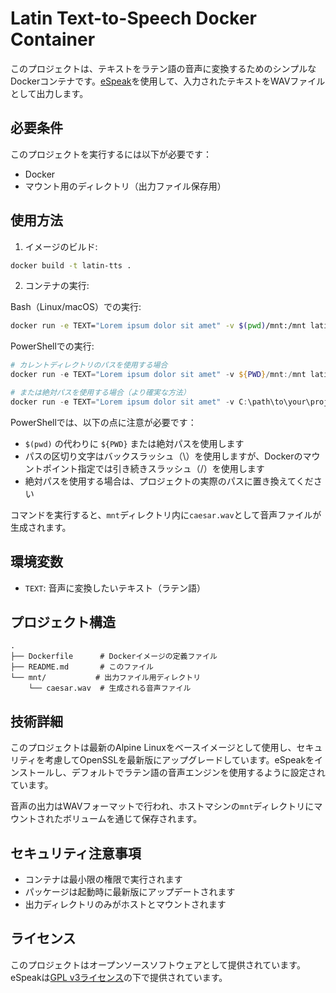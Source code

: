 # Latin Text-to-Speech Docker Container

このプロジェクトは、テキストをラテン語の音声に変換するためのシンプルなDockerコンテナです。[eSpeak](http://espeak.sourceforge.net/)を使用して、入力されたテキストをWAVファイルとして出力します。

## 必要条件

このプロジェクトを実行するには以下が必要です：

- Docker
- マウント用のディレクトリ（出力ファイル保存用）

## 使用方法

1. イメージのビルド:
```bash
docker build -t latin-tts .
```

2. コンテナの実行:

Bash（Linux/macOS）での実行:
```bash
docker run -e TEXT="Lorem ipsum dolor sit amet" -v $(pwd)/mnt:/mnt latin-tts
```

PowerShellでの実行:
```powershell
# カレントディレクトリのパスを使用する場合
docker run -e TEXT="Lorem ipsum dolor sit amet" -v ${PWD}/mnt:/mnt latin-tts

# または絶対パスを使用する場合（より確実な方法）
docker run -e TEXT="Lorem ipsum dolor sit amet" -v C:\path\to\your\project\mnt:/mnt latin-tts
```

PowerShellでは、以下の点に注意が必要です：
- `$(pwd)` の代わりに `${PWD}` または絶対パスを使用します
- パスの区切り文字はバックスラッシュ（\）を使用しますが、Dockerのマウントポイント指定では引き続きスラッシュ（/）を使用します
- 絶対パスを使用する場合は、プロジェクトの実際のパスに置き換えてください

コマンドを実行すると、`mnt`ディレクトリ内に`caesar.wav`として音声ファイルが生成されます。

## 環境変数

- `TEXT`: 音声に変換したいテキスト（ラテン語）

## プロジェクト構造

```
.
├── Dockerfile      # Dockerイメージの定義ファイル
├── README.md       # このファイル
└── mnt/           # 出力ファイル用ディレクトリ
    └── caesar.wav  # 生成される音声ファイル
```

## 技術詳細

このプロジェクトは最新のAlpine Linuxをベースイメージとして使用し、セキュリティを考慮してOpenSSLを最新版にアップグレードしています。eSpeakをインストールし、デフォルトでラテン語の音声エンジンを使用するように設定されています。

音声の出力はWAVフォーマットで行われ、ホストマシンの`mnt`ディレクトリにマウントされたボリュームを通じて保存されます。

## セキュリティ注意事項

- コンテナは最小限の権限で実行されます
- パッケージは起動時に最新版にアップデートされます
- 出力ディレクトリのみがホストとマウントされます

## ライセンス

このプロジェクトはオープンソースソフトウェアとして提供されています。eSpeakは[GPL v3ライセンス](https://www.gnu.org/licenses/gpl-3.0.en.html)の下で提供されています。